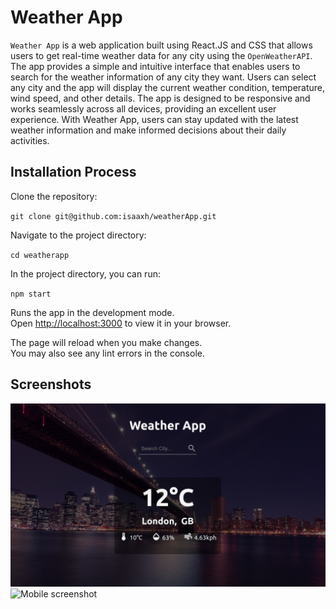 # Weather App

`Weather App` is a web application built using React.JS and CSS that allows users to get real-time weather data for any city using the `OpenWeatherAPI`. The app provides a simple and intuitive interface that enables users to search for the weather information of any city they want. Users can select any city and the app will display the current weather condition, temperature, wind speed, and other details. The app is designed to be responsive and works seamlessly across all devices, providing an excellent user experience. With Weather App, users can stay updated with the latest weather information and make informed decisions about their daily activities.

## Installation Process

Clone the repository:

`git clone git@github.com:isaaxh/weatherApp.git`

Navigate to the project directory:

`cd weatherapp`

In the project directory, you can run:

`npm start`

Runs the app in the development mode.\
Open [http://localhost:3000](http://localhost:3000) to view it in your browser.

The page will reload when you make changes.\
You may also see any lint errors in the console.

## Screenshots

![Desktop screenshot](./src/imgs/screeenshot1.png)
![Mobile screenshot](./src/imgs/screeenshot2.png)
